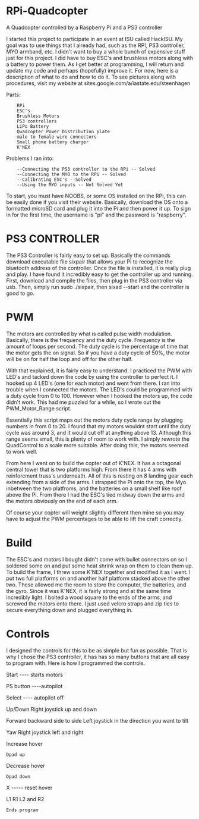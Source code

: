 # RPi-Quadcopter
A Quadcopter controlled by a Raspberry Pi and a PS3 controller

  I started this project to participate in an event at ISU called HackISU. My goal was to use things that I already had, such as the RPI, PS3 controller, MYO armband, etc. I didn't want to buy a whole bunch of expensive stuff just for this project. I did have to buy ESC's and brushless motors along with a battery to power them.
  As I get better at programming, I will return and update my code and perhaps (hopefully) improve it. For now, here is a description of what to do and how to do it. To see pictures along with procedures, visit my website at sites.google.com/a/iastate.edu/steenhagen
  
Parts:

		RPi
		ESC's 
		Brushless Motors
		PS3 controllers
		LiPo Battery
		Quadcopter Power Distribution plate
		male to female wire connectors
		Small phone battery charger
		K'NEX

Problems I ran into: 

		--Connecting the PS3 controller to the RPi -- Solved
		--Connecting the MYO to the RPi -- Solved
		--Calibrating ESC's --Solved
		--Using the MYO inputs -- Not Solved Yet 
  
  To start, you must have NOOBS, or some OS installed on the RPi, this can be easily done if you visit their website. Basically, download the OS onto a formatted microSD card and plug it into the Pi and then power it up. To sign in for the first time, the username is "pi" and the password is "raspberry".
  
# PS3 CONTROLLER
The PS3 Controller is fairly easy to set up. Basically the commands download executable file sixpair that allows your Pi to recognize the bluetooth address of the controller. Once the file is installed, it is really plug and play. I have found it incredibly easy to get the controller up and running. First, download and compile the files, then plug in the PS3 controller via usb. Then, simply run sudo ./sixpair, then sixad --start and the controller is good to go.

# PWM
The motors are controlled by what is called pulse width modulation. Basically, there is the frequency and the duty cycle. Frequency is the amount of loops per second. The duty cycle is the percentage of time that the motor gets the on signal. So if you have a duty cycle of 50%, the motor will be on for half the loop and off for the other half.

With that explained, it is fairly easy to understand. I practiced the PWM with LED's and tacked down the code by using the controller to perfect it. I hooked up 4 LED's (one for each motor) and went from there. I ran into trouble when I connected the motors. The LED's could be programmed with a duty cycle from 0 to 100. However when I hooked the motors up, the code didn't work. This had me puzzled for a while, so I wrote out the PWM_Motor_Range script. 

Essentially this script maps out the motors duty cycle range by plugging numbers in from 0 to 20. I found that my motors wouldnt start until the duty cycle was around 3, and it would cut off at anything above 13. Although this range seems small, this is plenty of room to work with. I simply rewrote the QuadControl to a scale more suitable. After doing this, the motors seemed to work well. 

From here I went on to build the copter out of K'NEX. It has a octagonal central tower that is two platforms high. From there it has 4 arms with reinforcment truss's underneath. All of this is resting on 8 landing gear each extending from a side of the arms. I strapped the Pi onto the top, the Myo inbetween the two platfroms, and the batteries on a small shelf like roof above the Pi. From there I had the ESC's tied midway down the arms and the motors obviously on the end of each arm.

Of course your copter will weight slightly different then mine so you may have to adjust the PWM percentages to be able to lift the craft correctly.

# Build
The ESC's and motors I bought didn't come with bullet connectors on so I soldered some on and put some heat shrink wrap on them to clean them up. To build the frame, I threw some K'NEX together and modified it as I went. I put two full platforms on and another half platform stacked above the other two. These allowed me the room to store the computer, the batteries, and the gyro. Since it was K'NEX, it is fairly strong and at the same time incredibly light. I bolted a wood square to the ends of the arms, and screwed the motors onto there. I just used velcro straps and zip ties to secure everything down and plugged everything in.

# Controls
I designed the controls for this to be as simple but fun as possible. That is why I chose the PS3 controller, it has has so many buttons that are all easy to program with. Here is how I programmed the controls. 

Start ---- starts motors

PS button ----autopilot

Select ---- autopilot off

Up/Down
		Right joystick up and down
		
Forward backward side to side
    Left joystick in the direction you want to tilt
    
Yaw
    Right joystick left and right
    
Increase hover 

    Dpad up
    
Decrease hover 

    Dpad down
    
X ----- reset hover

L1 R1 L2 and R2

    Ends program 

  
